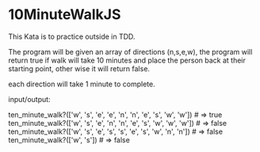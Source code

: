# 10MinuteWalkJS

This Kata is to practice outside in TDD.

The program will be given an array of directions (n,s,e,w), the program will return true if walk will take 10 minutes and place the person back at their starting point, other wise it will return false.

each direction will take 1 minute to complete.

input/output:

ten_minute_walk?(['w', 's', 'e', 'e', 'n', 'n', 'e', 's', 'w', 'w']) # => true
ten_minute_walk?(['w', 's', 'e', 'n', 'n', 'e', 's', 'w', 'w', 'w']) # => false
ten_minute_walk?(['w', 's', 'e', 's', 's', 'e', 's', 'w', 'n', 'n']) # => false
ten_minute_walk?(['w', 's']) # => false